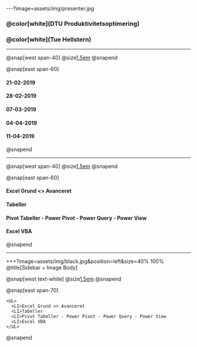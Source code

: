 ---?image=assets/img/presenter.jpg

### @color[white](DTU Produktivitetsoptimering)
### @color[white](Tue Hellstern)

---

@snap[west span-40]
@size[1.5em](Kursusgange)
@snapend

@snap[east span-60]
  #### 21-02-2019
  #### 28-02-2019
  #### 07-03-2019

  #### 04-04-2019
  #### 11-04-2019
@snapend

---

@snap[west span-40]
@size[1.5em](Kursusindhold)
@snapend

@snap[east span-60]
  #### Excel Grund <> Avanceret
  #### Tabeller
  #### Pivot Tabeller - Power Pivot - Power Query - Power View
  #### Excel VBA
@snapend

---

+++?image=assets/img/black.jpg&position=left&size=40% 100%
@title[Sidebar + Image Body]

@snap[west text-white]
  @size[1.5em](Indhold)
@snapend

@snap[east span-70]

    <UL>
      <LI>Excel Grund <> Avanceret
      <LI>Tabeller
      <LI>Pivot Tabeller - Power Pivot - Power Query - Power View
      <LI>Excel VBA
    </UL>
  
@snapend

